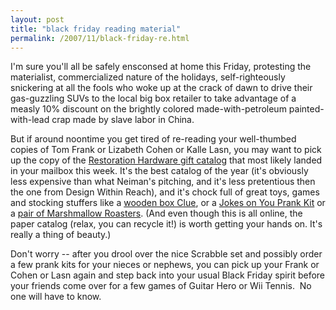 ```yaml
---
layout: post
title: "black friday reading material"
permalink: /2007/11/black-friday-re.html
---
```


I'm sure you'll all be safely ensconsed at home this Friday, protesting the materialist, commercialized nature of the holidays, self-righteously snickering at all the fools who woke up at the crack of dawn to drive their gas-guzzling SUVs to the local big box retailer to take advantage of a measly 10% discount on the brightly colored made-with-petroleum painted-with-lead crap made by slave labor in China.

But if around noontime you get tired of re-reading your well-thumbed copies of Tom Frank or Lizabeth Cohen or Kalle Lasn, you may want to pick up the copy of the [Restoration Hardware gift catalog](http://www.restorationhardware.com/rh/catalog/category/category.jsp?link=topnav&navAction=jump&navCount=7&categoryId=cat160103) that most likely landed in your mailbox this week. It's the best catalog of the year (it's obviously less expensive than what Neiman's pitching, and it's less pretentious then the one from Design Within Reach), and it's chock full of great toys, games and stocking stuffers like a [wooden box Clue](http://www.restorationhardware.com/rh/catalog/product/product.jsp?productId=prod1392284&navAction=jump&navCount=0), or a [Jokes on You Prank Kit](http://www.restorationhardware.com/rh/catalog/product/product.jsp?productId=prod1209125&navCount=5) or a [pair of Marshmallow Roasters](http://www.restorationhardware.com/rh/catalog/product/product.jsp?productId=prod1209102&navCount=5). (And even though this is all online, the paper catalog (relax, you can recycle it!) is worth getting your hands on. It's really a thing of beauty.)

Don't worry -- after you drool over the nice Scrabble set and possibly order a few prank kits for your nieces or nephews, you can pick up your Frank or Cohen or Lasn again and step back into your usual Black Friday spirit before your friends come over for a few games of Guitar Hero or Wii Tennis.  No one will have to know.
